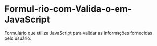 # Formul-rio-com-Valida-o-em-JavaScript
Formulário que utiliza JavaScript para validar as informações fornecidas pelo usuário.
